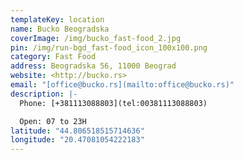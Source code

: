 ```yaml
---
templateKey: location
name: Bucko Beogradska
coverImage: /img/bucko_fast-food_2.jpg
pin: /img/run-bgd_fast-food_icon_100x100.png
category: Fast Food
address: Beogradska 56, 11000 Beograd
website: <http://bucko.rs>
email: "[office@bucko.rs](mailto:office@bucko.rs)"
description: |-
  Phone: [+381113088803](tel:00381113088803)

  Open: 07 to 23H
latitude: "44.806518515714636"
longitude: "20.47081054222183"
---
```

